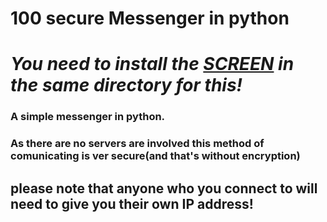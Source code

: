 # 100 secure Messenger in python

# ***You need to install the [SCREEN](https://github.com/IcoTwilight/Screen-libraray-in-python) in the same directory for this!***

### A simple messenger in python.

### As there are no servers are involved this method of comunicating is ver secure(and that's without encryption)

## please note that anyone who you connect to will need to give you their own IP address!
